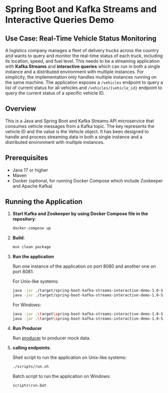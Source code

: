# Spring Boot and Kafka Streams and Interactive Queries Demo

## Use Case: Real-Time Vehicle Status Monitoring
A logistics company manages a fleet of delivery trucks across the country and wants to query and monitor the real-time status of each truck, including its location, speed, and fuel level.
This needs to be a streaming application with **Kafka Streams** and **interactive queries** which can run in both a single instance and a distributed environment with multiple instances. For simplicity, the implementation only handles multiple instances running on the same machine.
The application exposes a `/vehicles` endpoint to query a list of current status for all vehicles and `/vehicles/{vehicle_id}` endpoint to query the current status of a specific vehicle ID.


## Overview
This is a Java and Spring Boot and Kafka Streams API microservice that consumes vehicle messages from a Kafka topic. The key represents the vehicle ID and the value is the Vehicle object.
It has been designed to handle and process streaming data in both a single instance and a distributed environment with multiple instances.


## Prerequisites
* Java 17 or higher
* Maven
* Docker (optional, for running Docker Compose which include Zookeeper and Apache Kafka)


## Running the Application
1. **Start Kafka and Zookeeper by using Docker Compose file in the repository**:
   ```sh
   docker-compose up
   ```

2. **Build**:
   ```sh
   mvn clean package
   ```

3. **Run the application**

   Run one instance of the application on port 8080 and another one on port 8081:

   For Unix-like systems:
    ```sh
    java -jar ./target/spring-boot-kafka-streams-interactive-demo-1.0-SNAPSHOT.jar --server.port=8080
    java -jar ./target/spring-boot-kafka-streams-interactive-demo-1.0-SNAPSHOT.jar --server.port=8081
    ```
   For Windows:
    ```sh
    java -jar .\target\spring-boot-kafka-streams-interactive-demo-1.0-SNAPSHOT.jar --server.port=8080
    java -jar .\target\spring-boot-kafka-streams-interactive-demo-1.0-SNAPSHOT.jar --server.port=8081
    ```

4. **Run Producer**

   Run [producer](./src/main/java/space/zeinab/demo/kafka/producer/VehicleMockDataProducer.java) to producer mock data.

5. **calling endpoints**:

   Shell script to run the application on Unix-like systems:
   ```sh
   ./scripts/run.sh
   ```
   Batch script to run the application on Windows:
   ```sh
   scripts\run.bat
   ```